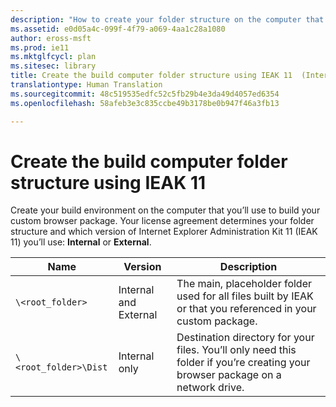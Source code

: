 ```yaml
---
description: "How to create your folder structure on the computer that you’ll use to build your custom browser package."
ms.assetid: e0d05a4c-099f-4f79-a069-4aa1c28a1080
author: eross-msft
ms.prod: ie11
ms.mktglfcycl: plan
ms.sitesec: library
title: Create the build computer folder structure using IEAK 11  (Internet Explorer Administration Kit 11 for IT Pros)
translationtype: Human Translation
ms.sourcegitcommit: 48c519535edfc52c5fb29b4e3da49d4057ed6354
ms.openlocfilehash: 58afeb3e3c835ccbe49b3178be0b947f46a3fb13

---
```


# Create the build computer folder structure using IEAK 11
Create your build environment on the computer that you’ll use to build your custom browser package. Your license agreement determines your folder structure and which version of Internet Explorer Administration Kit 11 (IEAK 11) you’ll use: **Internal** or **External**.

|Name             |Version               |Description                                              |
|-----------------|----------------------|---------------------------------------------------------|
|`\<root_folder>` |Internal and External |The main, placeholder folder used for all files built by IEAK or that you referenced in your custom package.|
|`\<root_folder>\Dist` |Internal only |Destination directory for your files. You’ll only need this folder if you’re creating your browser package on a network drive. |


<!--HONumber=Jun16_HO4-->


